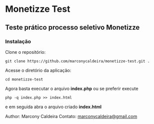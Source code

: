 # Monetizze Test

## Teste prático processo seletivo Monetizze
### Instalação

Clone o repositório:

`git clone https://github.com/marconycaldeira/monetizze-test.git .`

Acesse o diretório da aplicação:

`cd monetizze-test`

Agora basta executar o arquivo **index.php** ou se preferir execute

`php -q index.php >> index.html`

e em seguida abra o arquivo criado **index.html**

Author: Marcony Caldeira
Contato: marconycaldeira@gmail.com